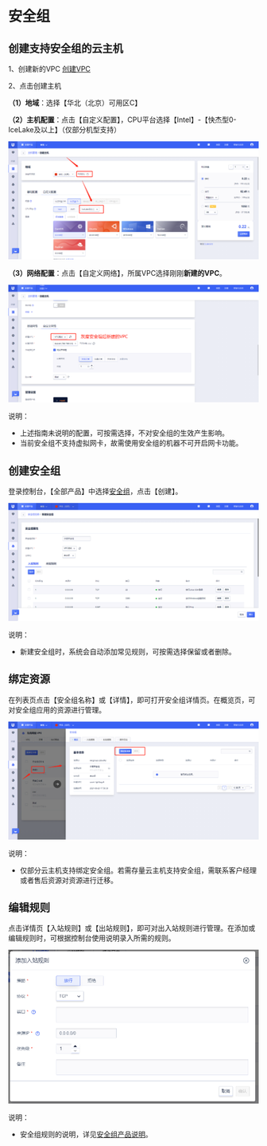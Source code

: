 # 安全组

## 创建支持安全组的云主机

1、创建新的VPC     [创建VPC](https://console.ucloud.cn/vpc/create)

2、点击创建主机

**（1）地域**：选择【华北（北京）可用区C】

**（2）主机配置**：点击【自定义配置】，CPU平台选择【Intel】-【快杰型0-IceLake及以上】（仅部分机型支持）

![image](/images/guide/secgroup4.png)

**（3）网络配置**：点击【自定义网络】，所属VPC选择刚刚**新建的VPC**。

![image](/images/guide/secgroup5.png)

说明：
- 上述指南未说明的配置，可按需选择，不对安全组的生效产生影响。
- 当前安全组不支持虚拟网卡，故需使用安全组的机器不可开启网卡功能。

## 创建安全组

登录控制台，【全部产品】中选择[安全组](https://console.ucloud.cn/vpc/secgroup)，点击【创建】。

![image](/images/guide/secgroup1.png)

说明：
- 新建安全组时，系统会自动添加常见规则，可按需选择保留或者删除。

## 绑定资源

在列表页点击【安全组名称】或【详情】，即可打开安全组详情页。在概览页，可对安全组应用的资源进行管理。

![image](/images/guide/secgroup2.png)

说明：
- 仅部分云主机支持绑定安全组。若需存量云主机支持安全组，需联系客户经理或者售后资源对资源进行迁移。


## 编辑规则

点击详情页【入站规则】或【出站规则】，即可对出入站规则进行管理。在添加或编辑规则时，可根据控制台使用说明录入所需的规则。

![image](/images/guide/secgroup3.png)

说明：
- 安全组规则的说明，详见[安全组产品说明](https://docs.ucloud.cn/vpc/introduction/secgroup?id=%e4%ba%a7%e5%93%81%e8%af%b4%e6%98%8e)。
